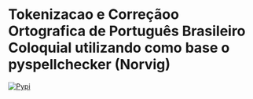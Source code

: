 # Tokenizacao e Correçãoo Ortografica de Português Brasileiro Coloquial utilizando como base o pyspellchecker (Norvig)
[![Pypi](https://badgen.net/badge/icon/pypi?icon=pypi&label)](https://pypi.org/)
